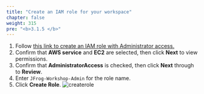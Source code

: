 ```yaml
---
title: "Create an IAM role for your workspace"
chapter: false
weight: 315
pre: "<b>3.1.5 </b>"
---
```


1. Follow [this link to create an IAM role with Administrator access.](https://console.aws.amazon.com/iam/home#/roles$new?step=review&commonUseCase=EC2%2BEC2&selectedUseCase=EC2&policies=arn:aws:iam::aws:policy%2FAdministratorAccess)
2. Confirm that **AWS service** and **EC2** are selected, then click **Next** to view permissions.
3. Confirm that **AdministratorAccess** is checked, then click **Next** through to **Review**.
4. Enter `JFrog-Workshop-Admin` for the role name.
5. Click **Create Role**.
![createrole](/images/createrole.png)
